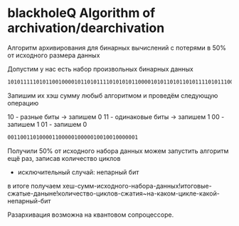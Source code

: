 # blackholeQ Algorithm of archivation/dearchivation
Алгоритм архивирования для бинарных вычислений с потерями в 50% от исходного размера данных


Допустим у нас есть набор произвольных бинарных данных

```md
1010111110101100100001011010111101010101100001010110101101011110101110010101010111
```

Запишим их хэш сумму любыб алгоритмом
и проведём следующую операцию

10 - разные биты -> запишем 0
11 - одинаковые биты -> запишем 1
00 - запишем 1
01 - запишем 0

```md
00110011010000110000010000010010010000001
```

Получили 50% от исходного набора данных
можем запустить алгоритм ещё раз, записав количество циклов

* исключительный случай: непарный бит

в итоге получаем 
хеш-сумм-исходного-набора-данных!итоговые-сжатые-даныне!количество-циклов-сжатия~на-каком-цикле-какой-непарный-бит

Разархивация возможна на квантовом сопроцессоре.

